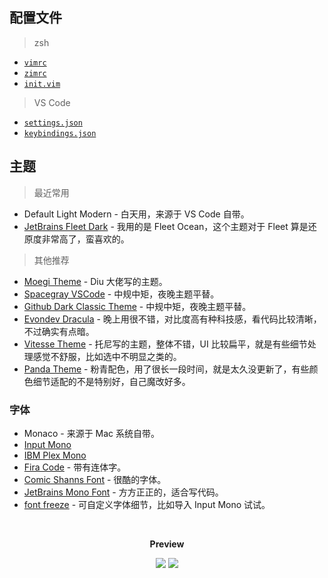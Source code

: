 ## 配置文件

> zsh

- [`vimrc`](./1-zsh/.vimrc)
- [`zimrc`](./1-zsh/.zimrc)
- [`init.vim`](./1-zsh/init.vim)

> VS Code

- [`settings.json`](./2-vscode/settings.json)
- [`keybindings.json`](./2-vscode/keybindings.json)

## 主题

> 最近常用

- Default Light Modern - 白天用，来源于 VS Code 自带。
- [JetBrains Fleet Dark](https://marketplace.visualstudio.com/items?itemName=FranzGollhammer.jb-fleet-dark) - 我用的是 Fleet Ocean，这个主题对于 Fleet 算是还原度非常高了，蛮喜欢的。

> 其他推荐

- [Moegi Theme](https://github.com/moegi-design/vscode-theme) - Diu 大佬写的主题。
- [Spacegray VSCode](https://marketplace.visualstudio.com/items?itemName=ionutvmi.spacegray-vscode) - 中规中矩，夜晚主题平替。
- [Github Dark Classic Theme](https://marketplace.visualstudio.com/items?itemName=BerriJ.github-vscode-theme-dark-classic) - 中规中矩，夜晚主题平替。
- [Evondev Dracula](https://github.com/evondev/evondev-dracula) - 晚上用很不错，对比度高有种科技感，看代码比较清晰，不过确实有点暗。
- [Vitesse Theme](https://github.com/antfu/vscode-theme-vitesse) - 托尼写的主题，整体不错，UI 比较扁平，就是有些细节处理感觉不舒服，比如选中不明显之类的。
- [Panda Theme](https://marketplace.visualstudio.com/items?itemName=tinkertrain.theme-panda) - 粉青配色，用了很长一段时间，就是太久没更新了，有些颜色细节适配的不是特别好，自己魔改好多。

### 字体

- Monaco - 来源于 Mac 系统自带。
- [Input Mono](https://input.djr.com/)
- [IBM Plex Mono](https://github.com/IBM/plex)
- [Fira Code](https://github.com/tonsky/FiraCode) - 带有连体字。
- [Comic Shanns Font](https://github.com/shannpersand/comic-shanns) - 很酷的字体。
- [JetBrains Mono Font](https://github.com/JetBrains/JetBrainsMono) - 方方正正的，适合写代码。
- [font freeze](https://mutsuntsai.github.io/fontfreeze/) - 可自定义字体细节，比如导入 Input Mono 试试。

<br>
<p align="center"><b>Preview</b></p>

<p align="center">
<img src="https://cdn.jsdelivr.net/gh/fengstats/blogcdn@main/2023/Moegi-Light-Vitesse2.png">
<img src="https://cdn.jsdelivr.net/gh/fengstats/blogcdn@main/2023/Github-Dark-Classic2.png">
</p>

